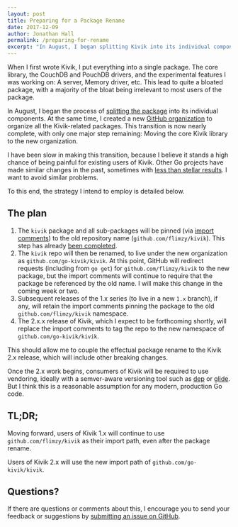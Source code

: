 ```yaml
---
layout: post
title: Preparing for a Package Rename
date: 2017-12-09
author: Jonathan Hall
permalink: /preparing-for-rename
excerpt: "In August, I began splitting Kivik into its individual components. Only one major step remains: Renaming the core Kivik library."
---
```


When I first wrote Kivik, I put everything into a single package. The core
library, the CouchDB and PouchDB drivers, and the experimental features I was
working on: A server, Memory driver, etc. This lead to quite a bloated package,
with a majority of the bloat being irrelevant to most users of the package.

In August, I began the process of
[splitting the package](https://github.com/flimzy/kivik/issues/178) into its
individual components. At the same time, I created a new
[GitHub organization](https://github.com/go-kivik) to organize all the
Kivik-related packages.  This transition is now nearly complete, with only one
major step remaining: Moving the core Kivik library to the new organization.

I have been slow in making this transition, because I believe it stands a high
chance of being painful for existing users of Kivik. Other Go projects have
made similar changes in the past, sometimes with
[less than stellar results](https://github.com/sirupsen/logrus/issues/570#issuecomment-313933276).
I want to avoid similar problems.

To this end, the strategy I intend to employ is detailed below.

## The plan

1. The `kivik` package and all sub-packages will be pinned (via
    [import comments](https://golang.org/cmd/go/#hdr-Import_path_checking)) to
    the old repository name (`github.com/flimzy/kivik`). This step has already
    [been completed](https://github.com/flimzy/kivik/pull/260).
2. The `kivik` repo will then be renamed, to live under the new organization as
    `github.com/go-kivik/kivik`. At this point, GitHub will redirect requests
    (including from `go get`) for `github.com/flimzy/kivik` to the new package,
    but the import comments will continue to require that the package be
    referenced by the old name. I will make this change in the coming week or
    two.
3. Subsequent releases of the 1.x series (to live in a new `1.x` branch),
    if any, will retain the import comments pinning the package to the old
    `github.com/flimzy/kivik` namespace.
4. The 2.x.x release of Kivik, which I expect to be forthcoming shortly, will
    replace the import comments to tag the repo to the new namespace of
    `github.com/go-kivik/kivik`.

This should allow me to couple the effectual package rename to the Kivik 2.x
release, which will include other breaking changes.

Once the 2.x work begins, consumers of Kivik will be required to use vendoring,
ideally with a semver-aware versioning tool such as
[dep](https://github.com/golang/dep) or
[glide](https://github.com/Masterminds/glide). But I think this is a reasonable
assumption for any modern, production Go code.

## TL;DR;

Moving forward, users of Kivik 1.x will continue to use
`github.com/flimzy/kivik` as their import path, even after the package rename.

Users of Kivik 2.x will use the new import path of `github.com/go-kivik/kivik`.

## Questions?

If there are questions or comments about this, I encourage you to send your
feedback or suggestions by
[submitting an issue on GitHub](https://github.com/flimzy/kivik/issues/new).
